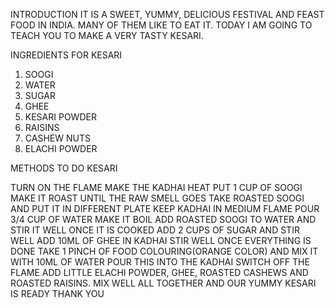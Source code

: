 INTRODUCTION
IT IS A SWEET, YUMMY, DELICIOUS FESTIVAL AND FEAST FOOD IN INDIA. MANY OF THEM LIKE TO EAT IT.
TODAY I AM GOING TO TEACH YOU TO MAKE A VERY TASTY KESARI.

INGREDIENTS FOR KESARI
1. SOOGI
2. WATER
3. SUGAR
4. GHEE
5. KESARI POWDER
6. RAISINS
7. CASHEW NUTS
8. ELACHI POWDER

METHODS TO DO KESARI

TURN ON THE FLAME
MAKE THE KADHAI HEAT
PUT 1 CUP OF SOOGI
MAKE IT ROAST UNTIL THE RAW SMELL GOES
TAKE ROASTED SOOGI AND PUT IT IN DIFFERENT PLATE
KEEP KADHAI IN MEDIUM FLAME
POUR 3/4 CUP OF WATER
MAKE IT BOIL
ADD ROASTED SOOGI TO WATER AND STIR IT WELL
ONCE IT IS COOKED ADD 2 CUPS OF SUGAR AND STIR WELL
ADD 10ML OF GHEE IN KADHAI
STIR WELL
ONCE EVERYTHING IS DONE TAKE 1 PINCH OF FOOD COLOURING(ORANGE COLOR) AND MIX IT WITH 10ML OF WATER
POUR THIS INTO THE KADHAI
SWITCH OFF THE FLAME
ADD LITTLE ELACHI POWDER, GHEE, ROASTED CASHEWS AND ROASTED RAISINS.
MIX WELL ALL TOGETHER AND OUR YUMMY KESARI IS READY 
                                         THANK YOU
